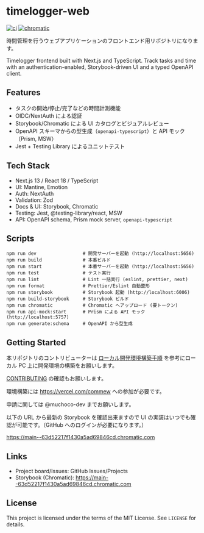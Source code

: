 # timelogger-web

[![ci](https://github.com/commew/timelogger-web/actions/workflows/ci.yml/badge.svg)](https://github.com/commew/timelogger-web/actions/workflows/ci.yml)
[![chromatic](https://github.com/commew/timelogger-web/actions/workflows/chromatic.yml/badge.svg)](https://github.com/commew/timelogger-web/actions/workflows/chromatic.yml)

時間管理を行うウェブアプリケーションのフロントエンド用リポジトリになります。

Timelogger frontend built with Next.js and TypeScript. Track tasks and time with an authentication-enabled, Storybook-driven UI and a typed OpenAPI client.

## Features

- タスクの開始/停止/完了などの時間計測機能
- OIDC/NextAuth による認証
- Storybook/Chromatic による UI カタログとビジュアルレビュー
- OpenAPI スキーマからの型生成（`openapi-typescript`）と API モック（Prism, MSW）
- Jest + Testing Library によるユニットテスト

## Tech Stack

- Next.js 13 / React 18 / TypeScript
- UI: Mantine, Emotion
- Auth: NextAuth
- Validation: Zod
- Docs & UI: Storybook, Chromatic
- Testing: Jest, @testing-library/react, MSW
- API: OpenAPI schema, Prism mock server, `openapi-typescript`

## Scripts

```
npm run dev                 # 開発サーバーを起動 (http://localhost:5656)
npm run build               # 本番ビルド
npm run start               # 本番サーバーを起動 (http://localhost:5656)
npm run test                # テスト実行
npm run lint                # Lint 一括実行 (eslint, prettier, next)
npm run format              # Prettier/Eslint 自動整形
npm run storybook           # Storybook 起動 (http://localhost:6006)
npm run build-storybook     # Storybook ビルド
npm run chromatic           # Chromatic へアップロード (要トークン)
npm run api-mock:start      # Prism による API モック (http://localhost:5757)
npm run generate:schema     # OpenAPI から型生成
```

## Getting Started

本リポジトリのコントリビューターは [ローカル開発環境構築手順](https://github.com/commew/timelogger-web/blob/main/docs/setup.md) を参考にローカル PC 上に開発環境の構築をお願いします。

[CONTRIBUTING](https://github.com/commew/timelogger-web/blob/main/.github/CONTRIBUTING.md) の確認もお願いします。

環境構築には https://vercel.com/commew への参加が必要です。

申請に関しては @muchoco-dev までお願いします。

以下の URL から最新の Storybook を確認出来ますので UI の実装はいつでも確認が可能です。（GitHub へのログインが必要になります。）

https://main--63d52217f1430a5ad69846cd.chromatic.com

## Links

- Project board/Issues: GitHub Issues/Projects
- Storybook (Chromatic): https://main--63d52217f1430a5ad69846cd.chromatic.com

## License

This project is licensed under the terms of the MIT License. See `LICENSE` for details.
